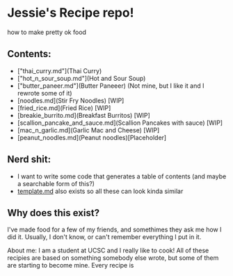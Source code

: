 # Jessie's Recipe repo! 
how to make pretty ok food

## Contents:
- ["thai_curry.md"](Thai Curry)
- ["hot_n_sour_soup.md"](Hot and Sour Soup)
- ["butter_paneer.md"](Butter Paneeer) (Not mine, but I like it and I rewrote some of it)
- [noodles.md](Stir Fry Noodles) [WIP]
- [fried_rice.md](Fried Rice) [WIP]
- [breakie_burrito.md](Breakfast Burritos) [WIP]
- [scallion_pancake_and_sauce.md](Scallion Pancakes with sauce) [WIP]
- [mac_n_garlic.md](Garlic Mac and Cheese) [WIP]
- [peanut_noodles.md](Peanut noodles)[Placeholder]
 
## Nerd shit:
- I want to write some code that generates a table of contents (and maybe a searchable form of this?)
- [template.md](template.md) also exists so all these can look kinda similar

## Why does this exist?
I've made food for a few of my friends, and somethimes they ask me how I did it. Usually, I don't know, or can't remember everything I put in it.

About me:
I am a student at UCSC and I really like to cook!
All of these recipies are based on something somebody else wrote, but some of them are starting to become mine.
Every recipe is 

